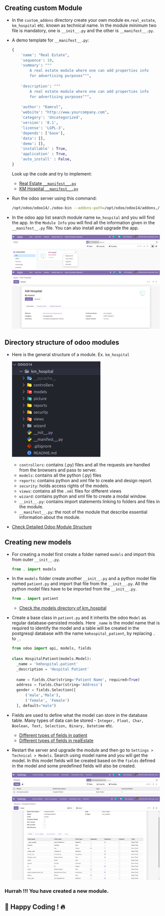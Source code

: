 ## Creating custom Module

- In the `custom_addons` directory create your own module ex.`real_estate`, `km_hospital` etc. known as technical name. In the module minimum two file is mandatory, one is `__init__.py` and the other is `__manifest__.py`.

- A demo template for `__manifest__.py`:

  ```py
  {
      'name': "Real Estate",
      'sequence': 10,
      'summary': """
          A real estate module where one can add properties info
          for advertising purposes""",

      'description': """
          A real estate module where one can add properties info
          for advertising purposes""",

      'author': "Kamrul",
      'website': "http://www.yourcompany.com",
      'category': 'Uncategorized',
      'version': '0.1',
      'license': 'LGPL-3',
      'depends': ['base'],
      'data': [],
      'demo': [],
      'installable' : True,
      'application' : True,
      'auto_install' : False,
  }
  ```

  Look up the code and try to implement:

  - [Real Estate `__manifest__.py`](https://github.com/KamrulSh/real_estate/blob/main/__manifest__.py)
  - [KM Hospital `__manifest__.py`](https://github.com/KamrulSh/km_hospital/blob/main/__manifest__.py)

- Run the odoo server using this command:
  ```sh
  /opt/odoo/odoo14/./odoo-bin --addons-path=/opt/odoo/odoo14/addons,/opt/odoo/odoo14/custom_addons --xmlrpc-port=8014
  ```
- In the odoo app list search module name `km_hospital` and you will find the app. In the `Module Info` you will find all the information given in the `__manifest__.py` file. You can also install and upgrade the app.

  ![module1](../images/module1.png)
  ![module2](../images/module2.png)

## Directory structure of odoo modules

- Here is the general structure of a module. Ex. `km_hospital`

  ![module3](../images/module3.png)

  - `controllers`: contains (.py) files and all the requests are handled from the browsers and pass to server.
  - `models`: contains all the python (.py) files
  - `reports`: contains python and xml file to create and design report.
  - `security`: holds access rights of the models.
  - `views`: contains all the `.xml` files for different views
  - `wizard`: contains python and xml file to create a modal window.
  - `__init__.py`: contains import statements linking to folders and files in the module.
  - `__manifest__.py`: the root of the module that describe essential information about the module.

- [Check Detailed Odoo Module Structure](https://speedysense.com/odoo-module-structure/)

## Creating new models

- For creating a model first create a folder named `models` and import this from outer `__init__.py`.

  ```py
  from . import models
  ```

- In the `models` folder create another `__init__.py` and a python model file named `patient.py` and import that file from the `__init__.py`. All the python model files have to be imported from the `__init__.py`.

  ```py
  from . import patient
  ```

  - [Check the models directory of km_hospital](https://github.com/KamrulSh/km_hospital/tree/main/models)

- Create a base class in `patient.py` and it inherits the odoo `Model` as regular database-persisted models. Here `_name` is the model name that is required to identify the model and a table will be created in the postgresql database with the name `kmhospital_patient`, by replacing `.` to `_`.

  ```py
  from odoo import api, models, fields

  class HospitalPatient(models.Model):
    _name = 'kmhospital.patient'
    _description = 'Hospital Patient'

    name = fields.Char(string='Patient Name', required=True)
    address = fields.Char(string='Address')
    gender = fields.Selection([
        ('male','Male'),
        ('female', 'Female')
    ], default="male")
  ```

- Fields are used to define what the model can store in the database table. Many types of data can be stored - `Integer, Float, Char, Boolean, Text, Selection, Binary, Datetime` etc.

  - [Different types of fields in patient](https://github.com/KamrulSh/km_hospital/blob/69d0f3be27273ec24aaa3cdc3a25f6d84566adbe/models/patient.py#L5-L19)
  - [Different types of fields in realEstate](https://github.com/KamrulSh/real_estate/blob/068eb99fa50b13223c99f850bca524c92abaebf4/models/realEstate.py#L6-L34)

- Restart the server and upgrade the module and then go to `Settings > Technical > Models`. Search using model name and you will get the model. In this model fields will be created based on the `fields` defined in the model and some predefined fields will also be created.

  ![module4](../images/module4.png)
  ![module5](../images/module5.png)

### Hurrah !!! You have created a new module.

## 🚀 Happy Coding ! 🔥
